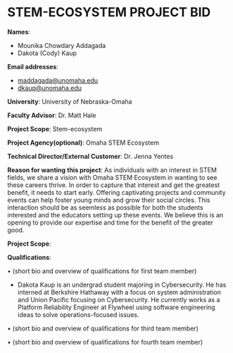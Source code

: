 # STEM-ECOSYSTEM PROJECT BID
**Names**:

* Mounika Chowdary Addagada
* Dakota (Cody) Kaup

**Email addresses**:

* maddagada@unomaha.edu
* dkaup@unomaha.edu

**University**: University of Nebraska-Omaha

**Faculty Advisor**: Dr. Matt Hale

**Project Scope**: Stem-ecosystem

**Project Agency(optional)**: Omaha STEM Ecosystem 

**Technical Director/External Customer**: Dr. Jenna Yentes

**Reason for wanting this project**: As individuals with an interest in STEM 
    fields, we share a vision with Omaha STEM Ecosystem in wanting to see these
    careers thrive. In order to capture that interest and get the greatest 
    benefit, it needs to start early. Offering captivating projects and
    community events can help foster young minds and grow their social circles.
    This interaction should be as seemless as possible for both the students 
    interested and the educators setting up these events. We believe this is an
    opening to provide our expertise and time for the benefit of the greater 
    good.

**Project Scope**:

**Qualifications**:

•	(short bio and overview of qualifications for first team member)

* Dakota Kaup is an undergrad student majoring in Cybersecurity. He has 
    interned at Berkshire Hathaway with a focus on system administration and 
    Union Pacific focusing on Cybersecurity. He currently works as a Platform 
    Reliability Engineer at Flywheel using software engineering ideas to solve 
    operations-focused issues.

•	(short bio and overview of qualifications for third team member)

•	(short bio and overview of qualifications for fourth team member)
